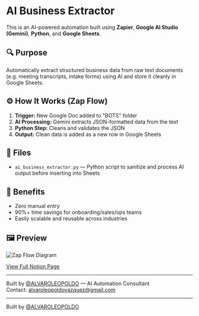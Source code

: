 # AI Business Extractor

This is an AI-powered automation built using **Zapier**, **Google AI Studio (Gemini)**, **Python**, and **Google Sheets**.

## 🔍 Purpose

Automatically extract structured business data from raw text documents (e.g. meeting transcripts, intake forms) using AI and store it cleanly in Google Sheets.

## ⚙️ How It Works (Zap Flow)

1. **Trigger:** New Google Doc added to "BOTS" folder  
2. **AI Processing:** Gemini extracts JSON-formatted data from the text  
3. **Python Step:** Cleans and validates the JSON  
4. **Output:** Clean data is added as a new row in Google Sheets

## 📁 Files

- `ai_business_extractor.py` — Python script to sanitize and process AI output before inserting into Sheets

## 🚀 Benefits

- Zero manual entry  
- 90%+ time savings for onboarding/sales/ops teams  
- Easily scalable and reusable across industries

## 🖼️ Preview

![Zap Flow Diagram](https://raw.githubusercontent.com/ALVAROLEOPOLDO/zapier/main/AI%20Automation%20Bot%20-%20v1%20(1).png)

[View Full Notion Page](https://www.notion.so/AI-Powered-Business-Intelligence-Extractor-1eec423cdaef8048a0c9e1daf687dc68?pvs=4)

---

Built by [@ALVAROLEOPOLDO](https://github.com/ALVAROLEOPOLDO) — AI Automation Consultant  
Contact: alvaroleopoldovazquez@gmail.com

---

Built by [@ALVAROLEOPOLDO](https://github.com/ALVAROLEOPOLDO)
